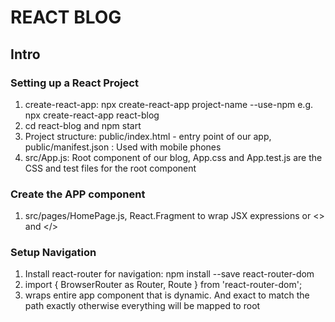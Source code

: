 # REACT BLOG
## Intro
### Setting up a React Project
1. create-react-app: npx create-react-app project-name --use-npm e.g. npx create-react-app react-blog
2. cd react-blog and npm start
3. Project structure: public/index.html - entry point of our app, public/manifest.json : Used with mobile phones
4. src/App.js: Root component of our blog, App.css and App.test.js are the CSS and test files for the root component

### Create the APP component
1. src/pages/HomePage.js, React.Fragment to wrap JSX expressions or <> and </>

### Setup Navigation
1. Install react-router for navigation: npm install --save react-router-dom
2. import { BrowserRouter as Router, Route } from 'react-router-dom';
3. <Router/> wraps entire app component that is dynamic. And exact to match the path exactly otherwise everything will be mapped to root